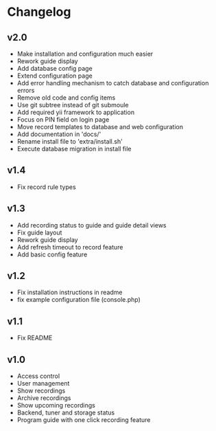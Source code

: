 # Changelog

## v2.0

* Make installation and configuration much easier
* Rework guide display
* Add database config page
* Extend configuration page
* Add error handling mechanism to catch database and configuration errors
* Remove old code and config items
* Use git subtree instead of git submoule
* Add required yii framework to application
* Focus on PIN field on login page
* Move record templates to database and web configuration
* Add documentation in 'docs/'
* Rename install file to 'extra/install.sh'
* Execute database migration in install file

## v1.4

* Fix record rule types

## v1.3

* Add recording status to guide and guide detail views
* Fix guide layout
* Rework guide display
* Add refresh timeout to record feature
* Add basic config feature

## v1.2

* Fix installation instructions in readme
* fix example configuration file (console.php)

## v1.1

* Fix README

## v1.0

* Access control
* User management
* Show recordings
* Archive recordings
* Show upcoming recordings
* Backend, tuner and storage status
* Program guide with one click recording feature
